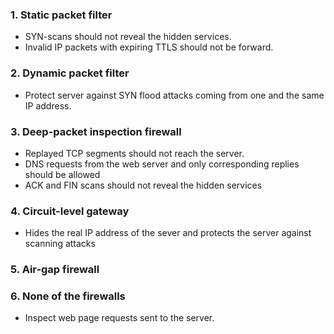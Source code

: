 ### 1. Static packet filter

- SYN-scans should not reveal the hidden services.
- Invalid IP packets with expiring TTLS should not be forward.



### 2. Dynamic packet filter

- Protect server against SYN flood attacks coming from one and the same IP address.



### 3. Deep-packet inspection firewall

- Replayed TCP segments should not reach the server.
- DNS requests from the web server and only corresponding replies should be allowed
- ACK and FIN scans should not reveal the hidden services



### 4. Circuit-level gateway

- Hides the real IP address of the sever and protects the server against scanning attacks



### 5. Air-gap firewall





### 6. None of the firewalls

- Inspect web page requests sent to the server.









